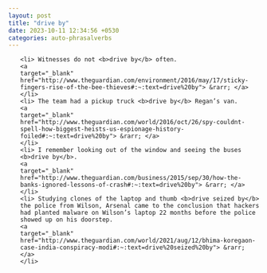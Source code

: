 ```yaml
---
layout: post
title: "drive by"
date: 2023-10-11 12:34:56 +0530
categories: auto-phrasalverbs
---
```

<ol>

    <li> Witnesses do not <b>drive by</b> often.
    <a 
    target="_blank" 
    href="http://www.theguardian.com/environment/2016/may/17/sticky-fingers-rise-of-the-bee-thieves#:~:text=drive%20by"> &rarr; </a>
    </li>
    <li> The team had a pickup truck <b>drive by</b> Regan’s van.
    <a 
    target="_blank" 
    href="http://www.theguardian.com/world/2016/oct/26/spy-couldnt-spell-how-biggest-heists-us-espionage-history-foiled#:~:text=drive%20by"> &rarr; </a>
    </li>
    <li> I remember looking out of the window and seeing the buses <b>drive by</b>.
    <a 
    target="_blank" 
    href="http://www.theguardian.com/business/2015/sep/30/how-the-banks-ignored-lessons-of-crash#:~:text=drive%20by"> &rarr; </a>
    </li>
    <li> Studying clones of the laptop and thumb <b>drive seized by</b> the police from Wilson, Arsenal came to the conclusion that hackers had planted malware on Wilson’s laptop 22 months before the police showed up on his doorstep.
    <a 
    target="_blank" 
    href="http://www.theguardian.com/world/2021/aug/12/bhima-koregaon-case-india-conspiracy-modi#:~:text=drive%20seized%20by"> &rarr; </a>
    </li>